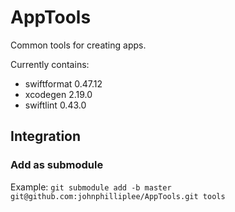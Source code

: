 # AppTools

Common tools for creating apps.

Currently contains:
- swiftformat 0.47.12
- xcodegen 2.19.0
- swiftlint 0.43.0

## Integration

### Add as submodule

Example:
`git submodule add -b master git@github.com:johnphilliplee/AppTools.git tools`
